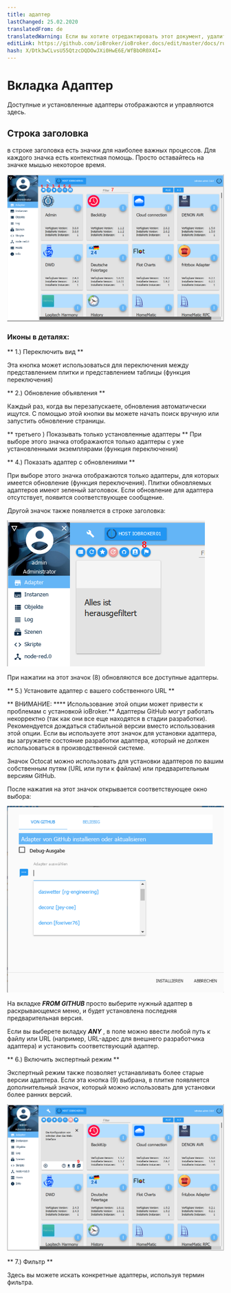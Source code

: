 ```yaml
---
title: адаптер
lastChanged: 25.02.2020
translatedFrom: de
translatedWarning: Если вы хотите отредактировать этот документ, удалите поле «translationFrom», в противном случае этот документ будет снова автоматически переведен
editLink: https://github.com/ioBroker/ioBroker.docs/edit/master/docs/ru/admin/adapter.md
hash: X/Dtk3wCLvsU55QtzcDQDOwJXi0HwE6E/WfBbOR0X4I=
---
```

# Вкладка Адаптер
Доступные и установленные адаптеры отображаются и управляются здесь.

## Строка заголовка
в строке заголовка есть значки для наиболее важных процессов. Для каждого значка есть контекстная помощь. Просто оставайтесь на значке мышью некоторое время.

![Вкладка Admin](../../de/admin/media/ADMIN_Adapter_Kachel_numbers.png)

### Иконы в деталях:
** 1.) Переключить вид **

Эта кнопка может использоваться для переключения между представлением плитки и представлением таблицы (функция переключения)

** 2.) Обновление объявления **

Каждый раз, когда вы перезапускаете, обновления автоматически ищутся. С помощью этой кнопки вы можете начать поиск вручную или запустить обновление страницы.

** третьего ) Показывать только установленные адаптеры ** При выборе этого значка отображаются только адаптеры с уже установленными экземплярами (функция переключения)

** 4.) Показать адаптер с обновлениями **

При выборе этого значка отображаются только адаптеры, для которых имеется обновление (функция переключения). Плитки обновляемых адаптеров имеют зеленый заголовок. Если обновление для адаптера отсутствует, появится соответствующее сообщение.

Другой значок также появляется в строке заголовка:

![Вкладка Admin](../../de/admin/media/ADMIN_Adapter_Kachel_upgradeable.png)

При нажатии на этот значок (8) обновляются все доступные адаптеры.

** 5.) Установите адаптер с вашего собственного URL **

** ВНИМАНИЕ: **** Использование этой опции может привести к проблемам с установкой ioBroker.** Адаптеры GitHub могут работать некорректно (так как они все еще находятся в стадии разработки). Рекомендуется дождаться стабильной версии вместо использования этой опции. Если вы используете этот значок для установки адаптера, вы загружаете состояние разработки адаптера, который не должен использоваться в производственной системе.

Значок Octocat можно использовать для установки адаптеров по вашим собственным путям (URL или пути к файлам) или предварительным версиям GitHub.

После нажатия на этот значок открывается соответствующее окно выбора:

![Установить GitHub](../../de/admin/media/ADMIN_Adapter_GitHub.png)

На вкладке ***FROM GITHUB*** просто выберите нужный адаптер в раскрывающемся меню, и будет установлена последняя предварительная версия.

Если вы выберете вкладку ***ANY*** , в поле можно ввести любой путь к файлу или URL (например, URL-адрес для внешнего разработчика адаптера) и установить соответствующий адаптер.

** 6.) Включить экспертный режим **

Экспертный режим также позволяет устанавливать более старые версии адаптера. Если эта кнопка (9) выбрана, в плитке появляется дополнительный значок, который можно использовать для установки более ранних версий.

![Установите другие версии](../../de/admin/media/ADMIN_Adapter_Kachel_versions.png)

** 7.) Фильтр **

Здесь вы можете искать конкретные адаптеры, используя термин фильтра.